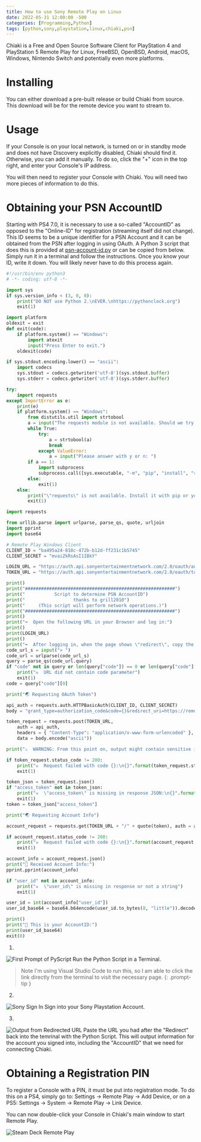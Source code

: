 ```yaml
---
title: How to use Sony Remote Play on Linux
date: 2022-05-31 12:00:00 -500
categories: [Programming,Python]
tags: [python,sony,playstation,linux,chiaki,psn]
---
```


Chiaki is a Free and Open Source Software Client for PlayStation 4 and PlayStation 5 Remote Play for Linux, FreeBSD, OpenBSD, Android, macOS, Windows, Nintendo Switch and potentially even more platforms.

# Installing
You can either download a pre-built release or build Chiaki from source. This download will be for the remote device you want to stream to.

# Usage
If your Console is on your local network, is turned on or in standby mode and does not have Discovery explicitly disabled, Chiaki should find it. Otherwise, you can add it manually. To do so, click the "+" icon in the top right, and enter your Console's IP address.

You will then need to register your Console with Chiaki. You will need two more pieces of information to do this.

# Obtaining your PSN AccountID
Starting with PS4 7.0, it is necessary to use a so-called "AccountID" as opposed to the "Online-ID" for registration (streaming itself did not change). This ID seems to be a unique identifier for a PSN Account and it can be obtained from the PSN after logging in using OAuth. A Python 3 script that does this is provided at [psn-account-id.py](/project-assets/SonyRemotePlayOnLinux/python/psn-account-id.py) or can be copied from below. Simply run it in a terminal and follow the instructions. Once you know your ID, write it down. You will likely never have to do this process again.

```python
#!/usr/bin/env python3
# -*- coding: utf-8 -*-

import sys
if sys.version_info < (3, 0, 0):
	print("DO NOT use Python 2.\nEVER.\nhttps://pythonclock.org")
	exit(1)

import platform
oldexit = exit
def exit(code):
	if platform.system() == "Windows":
		import atexit
		input("Press Enter to exit.")
	oldexit(code)

if sys.stdout.encoding.lower() == "ascii":
	import codecs
	sys.stdout = codecs.getwriter('utf-8')(sys.stdout.buffer)
	sys.stderr = codecs.getwriter('utf-8')(sys.stderr.buffer)

try:
	import requests
except ImportError as e:
	print(e)
	if platform.system() == "Windows":
		from distutils.util import strtobool
		a = input("The requests module is not available. Should we try to install it automatically using pip? [y/n] ")
		while True:
			try:
				a = strtobool(a)
				break
			except ValueError:
				a = input("Please answer with y or n: ")
		if a == 1:
			import subprocess
			subprocess.call([sys.executable, "-m", "pip", "install", "requests"])
		else:
			exit(1)
	else:
		print("\"requests\" is not available. Install it with pip or your distribution's package manager.")
		exit(1)

import requests

from urllib.parse import urlparse, parse_qs, quote, urljoin
import pprint
import base64

# Remote Play Windows Client
CLIENT_ID = "ba495a24-818c-472b-b12d-ff231c1b5745"
CLIENT_SECRET = "mvaiZkRsAsI1IBkY"

LOGIN_URL = "https://auth.api.sonyentertainmentnetwork.com/2.0/oauth/authorize?service_entity=urn:service-entity:psn&response_type=code&client_id={}&redirect_uri=https://remoteplay.dl.playstation.net/remoteplay/redirect&scope=psn:clientapp&request_locale=en_US&ui=pr&service_logo=ps&layout_type=popup&smcid=remoteplay&prompt=always&PlatformPrivacyWs1=minimal&".format(CLIENT_ID)
TOKEN_URL = "https://auth.api.sonyentertainmentnetwork.com/2.0/oauth/token"

print()
print("########################################################")
print("           Script to determine PSN AccountID")
print("                  thanks to grill2010")
print("     (This script will perform network operations.)")
print("########################################################")
print()
print("➡️  Open the following URL in your Browser and log in:")
print()
print(LOGIN_URL)
print()
print("➡️  After logging in, when the page shows \"redirect\", copy the URL from the address bar and paste it here:")
code_url_s = input("> ")
code_url = urlparse(code_url_s)
query = parse_qs(code_url.query)
if "code" not in query or len(query["code"]) == 0 or len(query["code"][0]) == 0:
	print("☠️  URL did not contain code parameter")
	exit(1)
code = query["code"][0]

print("🌏 Requesting OAuth Token") 

api_auth = requests.auth.HTTPBasicAuth(CLIENT_ID, CLIENT_SECRET)
body = "grant_type=authorization_code&code={}&redirect_uri=https://remoteplay.dl.playstation.net/remoteplay/redirect&".format(code)

token_request = requests.post(TOKEN_URL,
	auth = api_auth,
	headers = { "Content-Type": "application/x-www-form-urlencoded" },
	data = body.encode("ascii"))

print("⚠️  WARNING: From this point on, output might contain sensitive information in some cases!")

if token_request.status_code != 200:
	print("☠️  Request failed with code {}:\n{}".format(token_request.status_code, token_request.text))
	exit(1)

token_json = token_request.json()
if "access_token" not in token_json:
	print("☠️  \"access_token\" is missing in response JSON:\n{}".format(token_request.text))
	exit(1)
token = token_json["access_token"]

print("🌏 Requesting Account Info")

account_request = requests.get(TOKEN_URL + "/" + quote(token), auth = api_auth)

if account_request.status_code != 200:
	print("☠️  Request failed with code {}:\n{}".format(account_request.status_code, account_request.text))
	exit(1)

account_info = account_request.json()
print("🥦 Received Account Info:")
pprint.pprint(account_info)

if "user_id" not in account_info:
	print("☠️  \"user_id\" is missing in response or not a string")
	exit(1)

user_id = int(account_info["user_id"])
user_id_base64 = base64.b64encode(user_id.to_bytes(8, "little")).decode()

print()
print("🍙 This is your AccountID:")
print(user_id_base64)
exit(0)
```

1.
![First Prompt of PyScript](/project-assets/SonyRemotePlayOnLinux/FirstPromptOfPyScript.png)
Run the Python Script in a Terminal.

> Note I'm using Visual Studio Code to run this, so I am able to click the link directly from the terminal to visit the necessary page.
{: .prompt-tip }

2.
![Sony Sign In](/project-assets/SonyRemotePlayOnLinux/SonySignIn.png)
Sign into your Sony Playstation Account.

3.
![Output from Redirected URL](/project-assets/SonyRemotePlayOnLinux/OutputFromReditedURL.png)
Paste the URL you had after the "Redirect" back into the temrinal with the Python Script. This will output information for the account you signed into, including the "AccountID" that we need for connecting Chiaki.

# Obtaining a Registration PIN
To register a Console with a PIN, it must be put into registration mode. To do this on a PS4, simply go to: Settings -> Remote Play -> Add Device, or on a PS5: Settings -> System -> Remote Play -> Link Device.

You can now double-click your Console in Chiaki's main window to start Remote Play.

![Steam Deck Remote Play](/project-assets/SonyRemotePlayOnLinux/steamdeck-remoteplay.jpg)